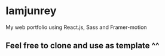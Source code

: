 # Iamjunrey

My web portfolio using React.js, Sass and Framer-motion

## Feel free to clone and use as template ^^
